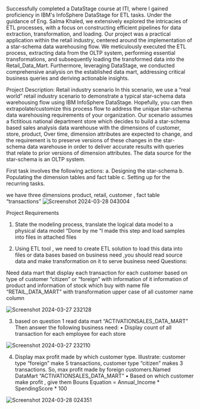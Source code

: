 Successfully completed a DataStage course at ITI, where I gained proficiency in IBM's InfoSphere DataStage for ETL tasks. Under the guidance of Eng. Salma Khaled, we extensively explored the intricacies of ETL processes, with a focus on constructing efficient pipelines for data extraction, transformation, and loading.
Our project was a practical application within the retail industry, centered around the implementation of a star-schema data warehousing flow.
We meticulously executed the ETL process, extracting data from the OLTP system, performing essential transformations, and subsequently loading the transformed data into the Retail_Data_Mart.
Furthermore, leveraging DataStage, we conducted comprehensive analysis on the established data mart, addressing critical business queries and deriving actionable insights.


Project Description:
Retail industry scenario In this scenario, we use a “real world” retail industry scenario to demonstrate a typical star-schema data warehousing flow using IBM InfoSphere DataStage. Hopefully, you can then extrapolate/customize this process flow to address the unique star-schema data warehousing requirements of your organization.
Our scenario assumes a fictitious national department store which decides to build a star-schema based sales analysis data warehouse with the dimensions of customer, store, product, Over time, dimension attributes are expected to change, and the requirement is to preserve versions of these changes in the star-schema data warehouse in order to deliver accurate results with queries that relate to prior versions of dimension attributes. The data source for the star-schema is an OLTP system.

First task involves the following actions:
a. Designing the star-schema
b. Populating the dimension tables and fact table
c. Setting up for the recurring tasks.

we have three dimensions product, retail, customer , fact table “transactions” 
![Screenshot 2024-03-28 043004](https://github.com/RadwaEsamiel/DataStage-ETL-Retail-Analytics/assets/151566696/1e93e369-9d55-49b6-be12-64aba7b0bd18)


Project Requirements
1. State the modeling process, translate the logical data model to a physical data model “Done by me “I made this step and load samples into files in attached files



2. Using ETL tool , we need to create ETL solution to load this data into files or data bases based on business need ,you should read source data and make transformation on it to serve business need
Questions:

Need data mart that display each transaction for each customer based on type of customer “citizen” or “foreign” with information of it information of product and information of stock which buy with name file “RETAIL_DATA_MART” with transformation upper case of all customer name column

![Screenshot 2024-03-27 232128](https://github.com/RadwaEsamiel/DataStage-ETL-Retail-Analytics/assets/151566696/3fc8176a-64ba-400f-93f4-def8628a3028)




3. based on question 1 read data mart “ACTIVATIONSALES_DATA_MART”
Then answer the following business need:
• Display count of all transaction for each employee for each store

![Screenshot 2024-03-27 232110](https://github.com/RadwaEsamiel/DataStage-ETL-Retail-Analytics/assets/151566696/311f781f-f860-4b62-97c5-60e1112fd224)



4. Display max profit made by which customer type. Illustrate: customer type “foreign” make 5 transactions, customer type “citizen” makes 3 transactions.
So, max profit made by foreign customers.Named DataMart “ACTIVATIONSALES_DATA_MART”
• Based on which customer make profit , give them Bouns
Equation = Annual_Income * SpendingScore * 100

![Screenshot 2024-03-28 024351](https://github.com/RadwaEsamiel/DataStage-ETL-Retail-Analytics/assets/151566696/d71f1c2f-e856-4ce5-a8d0-830ebbeabd8f)



